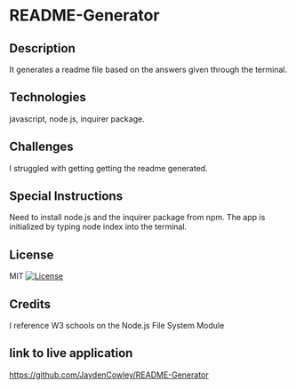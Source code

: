 # README-Generator
  ## Description
  It generates a readme file based on the answers given through the terminal.
  
  ## Technologies
  javascript, node.js, inquirer package.

  ## Challenges
  I struggled with getting getting the readme generated.
  
  ## Special Instructions
  Need to install node.js and the inquirer package from npm. The app is initialized by typing node index into the terminal.
  
  ## License
  MIT
  [![License](https://img.shields.io/badge/License-MIT-blue.svg)](https://opensource.org/licenses/MIT)

  ## Credits
  I reference W3 schools on the Node.js File System Module

  ## link to live application
  https://github.com/JaydenCowley/README-Generator
